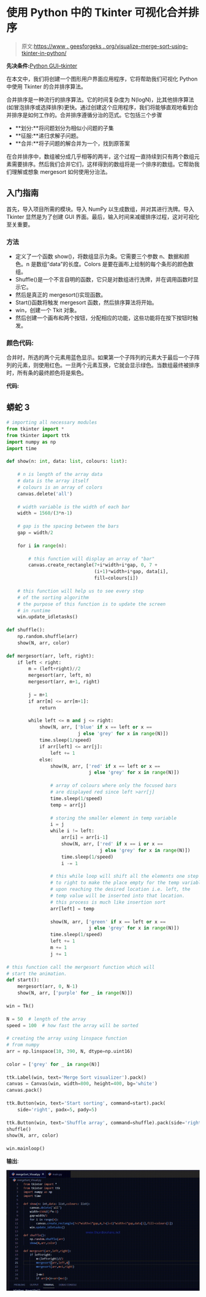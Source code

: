 # 使用 Python 中的 Tkinter 可视化合并排序

> 原文:[https://www . geesforgeks . org/visualize-merge-sort-using-tkinter-in-python/](https://www.geeksforgeeks.org/visualize-merge-sort-using-tkinter-in-python/)

**先决条件:**[Python GUI–tkinter](https://www.geeksforgeeks.org/python-gui-tkinter/)

在本文中，我们将创建一个图形用户界面应用程序，它将帮助我们可视化 Python 中使用 Tkinter 的合并排序算法。

合并排序是一种流行的排序算法。它的时间复杂度为 N(logN)，比其他排序算法(如冒泡排序或选择排序)更快。通过创建这个应用程序，我们将能够直观地看到合并排序是如何工作的。合并排序遵循分治的范式。它包括三个步骤

*   **划分:**将问题划分为相似小问题的子集
*   **征服:**递归求解子问题。
*   **合并:**将子问题的解合并为一个，找到原答案

在合并排序中，数组被分成几乎相等的两半，这个过程一直持续到只有两个数组元素需要排序。然后我们合并它们，这样得到的数组将是一个排序的数组。它帮助我们理解或想象 mergesort 如何使用分治法。

## 入门指南

首先，导入项目所需的模块。导入 NumPy 以生成数组，并对其进行洗牌。导入 Tkinter 显然是为了创建 GUI 界面。最后，输入时间来减缓排序过程，这对可视化至关重要。

### 方法

*   定义了一个函数 show()，将数组显示为条。它需要三个参数 n、数据和颜色。n 是数组“data”的长度。Colors 是要在画布上绘制的每个条形的颜色数组。
*   Shuffle()是一个不言自明的函数，它只是对数组进行洗牌，并在调用函数时显示它。
*   然后是真正的 mergesort()实现函数。
*   Start()函数将触发 mergesort 函数，然后排序算法将开始。
*   win，创建一个 Tkit 对象。
*   然后创建一个画布和两个按钮，分配相应的功能，这些功能将在按下按钮时触发。

### 颜色代码:

合并时，所选的两个元素用蓝色显示。如果第一个子阵列的元素大于最后一个子阵列的元素，则使用红色。一旦两个元素互换，它就会显示绿色。当数组最终被排序时，所有条的最终颜色将是紫色。

**代码:**

## 蟒蛇 3

```py
# importing all necessary modules
from tkinter import *
from tkinter import ttk
import numpy as np
import time

def show(n: int, data: list, colours: list):

    # n is length of the array data
    # data is the array itself
    # colours is an array of colors
    canvas.delete('all')

    # width variable is the width of each bar
    width = 1560/(3*n-1)

    # gap is the spacing between the bars
    gap = width/2

    for i in range(n):

        # this function will display an array of "bar"
        canvas.create_rectangle(7+i*width+i*gap, 0, 7 +
                                (i+1)*width+i*gap, data[i],
                                fill=colours[i])

    # this function will help us to see every step
    # of the sorting algorithm
    # the purpose of this function is to update the screen
    # in runtime
    win.update_idletasks()

def shuffle():
    np.random.shuffle(arr)
    show(N, arr, color)

def mergesort(arr, left, right):
    if left < right:
        m = (left+right)//2
        mergesort(arr, left, m)
        mergesort(arr, m+1, right)

        j = m+1
        if arr[m] <= arr[m+1]:
            return

        while left <= m and j <= right:
            show(N, arr, ['blue' if x == left or x ==
                          j else 'grey' for x in range(N)])
            time.sleep(1/speed)
            if arr[left] <= arr[j]:
                left += 1
            else:
                show(N, arr, ['red' if x == left or x ==
                              j else 'grey' for x in range(N)])

                # array of colours where only the focused bars
                # are displayed red since left >arr[j]
                time.sleep(1/speed)
                temp = arr[j]

                # storing the smaller element in temp variable
                i = j
                while i != left:
                    arr[i] = arr[i-1]
                    show(N, arr, ['red' if x == i or x ==
                                  j else 'grey' for x in range(N)])
                    time.sleep(1/speed)
                    i -= 1

                # this while loop will shift all the elements one step
                # to right to make the place empty for the temp variable
                # upon reaching the desired location i.e. left, the
                # temp value will be inserted into that location.
                # this process is much like insertion sort
                arr[left] = temp

                show(N, arr, ['green' if x == left or x ==
                              j else 'grey' for x in range(N)])
                time.sleep(1/speed)
                left += 1
                m += 1
                j += 1

# this function call the mergesort function which will
# start the animation.
def start():
    mergesort(arr, 0, N-1)
    show(N, arr, ['purple' for _ in range(N)])

win = Tk()

N = 50  # length of the array
speed = 100  # how fast the array will be sorted

# creating the array using linspace function
# from numpy
arr = np.linspace(10, 390, N, dtype=np.uint16)

color = ['grey' for _ in range(N)]

ttk.Label(win, text='Merge Sort visualizer').pack()
canvas = Canvas(win, width=800, height=400, bg='white')
canvas.pack()

ttk.Button(win, text='Start sorting', command=start).pack(
    side='right', padx=5, pady=5)

ttk.Button(win, text='Shuffle array', command=shuffle).pack(side='right')
shuffle()
show(N, arr, color)

win.mainloop()
```

**输出**:

![](img/f5f59e885219031ce9ccf916294ce07e.png)